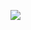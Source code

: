 ![](https://cdn271.picsart.com/5bfa21b9-5554-4955-8038-9489d0f5d912/447722825014201.png?to=crop&type=webp&r=1008x1163&q=85)
